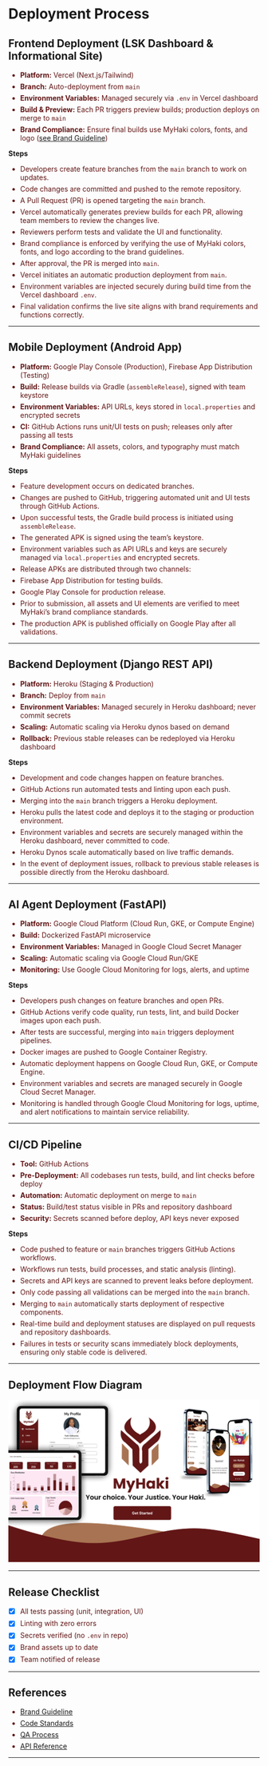 # Deployment Process



## Frontend Deployment (LSK Dashboard & Informational Site)

- **Platform:** Vercel (Next.js/Tailwind)
- **Branch:** Auto-deployment from `main`
- **Environment Variables:** Managed securely via `.env` in Vercel dashboard
- **Build & Preview:** Each PR triggers preview builds; production deploys on merge to `main`
- **Brand Compliance:** Ensure final builds use MyHaki colors, fonts, and logo ([see Brand Guideline](images/brand-guideline.png))

**Steps**

- Developers create feature branches from the `main` branch to work on updates.  
- Code changes are committed and pushed to the remote repository.  
- A Pull Request (PR) is opened targeting the `main` branch.  
- Vercel automatically generates preview builds for each PR, allowing team members to review the changes live.  
- Reviewers perform tests and validate the UI and functionality.  
- Brand compliance is enforced by verifying the use of MyHaki colors, fonts, and logo according to the brand guidelines.  
- After approval, the PR is merged into `main`.  
- Vercel initiates an automatic production deployment from `main`.  
- Environment variables are injected securely during build time from the Vercel dashboard `.env`.  
- Final validation confirms the live site aligns with brand requirements and functions correctly.  


---

## Mobile Deployment (Android App)

- **Platform:** Google Play Console (Production), Firebase App Distribution (Testing)
- **Build:** Release builds via Gradle (`assembleRelease`), signed with team keystore
- **Environment Variables:** API URLs, keys stored in `local.properties` and encrypted secrets
- **CI:** GitHub Actions runs unit/UI tests on push; releases only after passing all tests
- **Brand Compliance:** All assets, colors, and typography must match MyHaki guidelines


**Steps**

 - Feature development occurs on dedicated branches.  
  - Changes are pushed to GitHub, triggering automated unit and UI tests through GitHub Actions.  
  - Upon successful tests, the Gradle build process is initiated using `assembleRelease`.  
  - The generated APK is signed using the team’s keystore.  
  - Environment variables such as API URLs and keys are securely managed via `local.properties` and encrypted secrets.  
  - Release APKs are distributed through two channels:  
  - Firebase App Distribution for testing builds.  
  - Google Play Console for production release.  
  - Prior to submission, all assets and UI elements are verified to meet MyHaki’s brand compliance standards.  
  - The production APK is published officially on Google Play after all validations. 
---

## Backend Deployment (Django REST API)

- **Platform:** Heroku (Staging & Production)
- **Branch:** Deploy from `main`
- **Environment Variables:** Managed securely in Heroku dashboard; never commit secrets
- **Scaling:** Automatic scaling via Heroku dynos based on demand
- **Rollback:** Previous stable releases can be redeployed via Heroku dashboard


**Steps**

 - Development and code changes happen on feature branches.  
  - GitHub Actions run automated tests and linting upon each push.  
  - Merging into the `main` branch triggers a Heroku deployment.  
  - Heroku pulls the latest code and deploys it to the staging or production environment.  
  - Environment variables and secrets are securely managed within the Heroku dashboard, never committed to code.  
  - Heroku Dynos scale automatically based on live traffic demands.  
  - In the event of deployment issues, rollback to previous stable releases is possible directly from the Heroku dashboard. 

---

## AI Agent Deployment (FastAPI)

- **Platform:** Google Cloud Platform (Cloud Run, GKE, or Compute Engine)
- **Build:** Dockerized FastAPI microservice
- **Environment Variables:** Managed in Google Cloud Secret Manager
- **Scaling:** Automatic scaling via Google Cloud Run/GKE
- **Monitoring:** Use Google Cloud Monitoring for logs, alerts, and uptime

**Steps**

 - Developers push changes on feature branches and open PRs.  
  - GitHub Actions verify code quality, run tests, lint, and build Docker images upon each push.  
  - After tests are successful, merging into `main` triggers deployment pipelines.  
  - Docker images are pushed to Google Container Registry.  
  - Automatic deployment happens on Google Cloud Run, GKE, or Compute Engine.  
  - Environment variables and secrets are managed securely in Google Cloud Secret Manager.  
  - Monitoring is handled through Google Cloud Monitoring for logs, uptime, and alert notifications to maintain service reliability.  

---

## CI/CD Pipeline

- **Tool:** GitHub Actions
- **Pre-Deployment:** All codebases run tests, build, and lint checks before deploy
- **Automation:** Automatic deployment on merge to `main`
- **Status:** Build/test status visible in PRs and repository dashboard
- **Security:** Secrets scanned before deploy, API keys never exposed

**Steps**

  - Code pushed to feature or `main` branches triggers GitHub Actions workflows.  
  - Workflows run tests, build processes, and static analysis (linting).  
  - Secrets and API keys are scanned to prevent leaks before deployment.  
  - Only code passing all validations can be merged into the `main` branch.  
  - Merging to `main` automatically starts deployment of respective components.  
  - Real-time build and deployment statuses are displayed on pull requests and repository dashboards.  
  - Failures in tests or security scans immediately block deployments, ensuring only stable code is delivered. 

---

## Deployment Flow Diagram

![Deployment Architecture](images/deployment-diagram.png)

---

## Release Checklist

- [x] All tests passing (unit, integration, UI)
- [x] Linting with zero errors
- [x] Secrets verified (no `.env` in repo)
- [x] Brand assets up to date
- [x] Team notified of release

---

## References

- [Brand Guideline](images/brand-guideline.png)
- [Code Standards](code-standards.md)
- [QA Process](qa-process.md)
- [API Reference](api-reference.md)

---

<style>
  summary {
    cursor: pointer;
    font-weight: bold;
    color: #A87352;
    padding: 8px;
    border: 1px solid #621616;
    border-radius: 5px;
    margin-bottom: 5px;
    background-color: #f9f5f2;
  }
  details[open] summary {
    background-color: #621616;
    color: #A87352;
  }
  details {
    border: 1px solid #621616;
    border-radius: 7px;
    padding: 10px 15px;
    margin-bottom: 15px;
    background-color: #fff8f5;
  }
  li {
    margin-bottom: 6px;
    color: #621616;
  }
</style>

